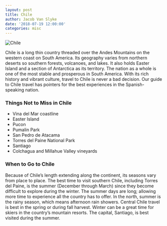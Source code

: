 ```yaml
---
layout: post
title: Chile
author: Jacob Van Slyke
date: '2018-07-19 12:00:00'
categories: misc
---
```


![Chile](https://live.staticflickr.com/2570/4154732217_5c3b27dd0d_z.jpg)

Chile is a long thin country threaded over the Andes Mountains on the western coast on South America. Its geography varies from northern deserts so southern forests, volcanoes, and lakes. It also holds Easter Island and a section of Antarctica as its territory. The nation as a whole is one of the most stable and prosperous in South America. With its rich history and vibrant culture, travel to Chile is never a bad decision. Our guide to Chile travel has pointers for the best experiences in the Spanish-speaking nation.

### Things Not to Miss in Chile
 * Vina del Mar coastline
 * Easter Island
 * Pucon
 * Pumalin Park
 * San Pedro de Atacama
 * Torres del Paine National Park
 * Santiago
 * Colchagua and Millahue Valley vineyards

### When to Go to Chile
Because of Chile’s length extending along the continent, its seasons vary from place to place. The best time to visit southern Chile, including Torres del Paine, is the summer (December through March) since they become difficult to explore during the winter. The summer days are long; allowing more time to experience all the country has to offer. In the north, summer is the rainy season, which means afternoon rain showers. Central Chile travel is best in the spring or during fall harvest. Winter can be a great time for skiers in the country’s mountain resorts. The capital, Santiago, is best visited during the summer.
